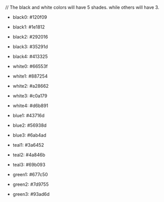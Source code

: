 // The black and white colors will have 5 shades. while others will have 3.

- black0: #120f09
- black1: #1e1812
- black2: #292016
- black3: #35291d
- black4: #413325

- white0: #66553f
- white1: #887254
- white2: #a28662
- white3: #c0a179
- white4: #d6b891

- blue1: #43716d
- blue2: #56938d
- blue3: #6ab4ad

- teal1: #3a6452
- teal2: #4a846b
- teal3: #69b093

- green1: #677c50
- green2: #7d9755
- green3: #93ad6d
